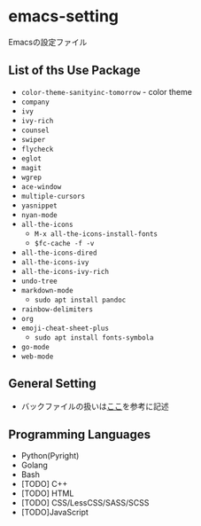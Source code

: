 # emacs-setting
Emacsの設定ファイル

## List of ths Use Package
- `color-theme-sanityinc-tomorrow` - color theme
- `company`
- `ivy`
- `ivy-rich`
- `counsel`
- `swiper`
- `flycheck`
- `eglot`
- `magit`
- `wgrep`
- `ace-window`
- `multiple-cursors`
- `yasnippet`
- `nyan-mode`
- `all-the-icons`
  - `M-x all-the-icons-install-fonts`
  - `$fc-cache -f -v`
- `all-the-icons-dired`
- `all-the-icons-ivy`
- `all-the-icons-ivy-rich`
- `undo-tree`
- `markdown-mode`
  - `sudo apt install pandoc`
- `rainbow-delimiters`
- `org`
- `emoji-cheat-sheet-plus`
  - `sudo apt install fonts-symbola`
- `go-mode`
- `web-mode`
  
## General Setting
- バックファイルの扱いは[ここ](http://yohshiy.blog.fc2.com/blog-entry-319.html)を参考に記述

## Programming Languages
- Python(Pyright)
- Golang
- Bash
- [TODO] C++
- [TODO] HTML
- [TODO] CSS/LessCSS/SASS/SCSS
- [TODO]JavaScript
